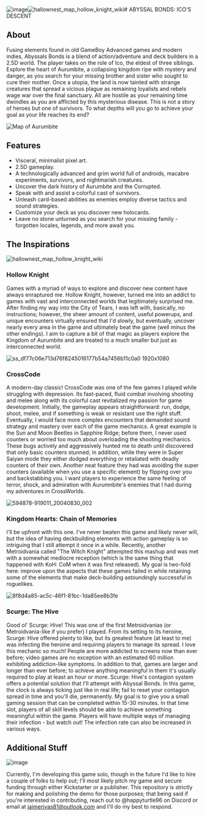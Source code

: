 ![image](https://github.com/JackSnakeMGS4/Abyssal-Bonds-Ico-s-Descent/assets/30489849/25261a3b-aefd-4e5b-b64b-3956a7f0a7c8)![hallownest_map_hollow_knight_wiki](https://github.com/JackSnakeMGS4/Abyssal-Bonds-Ico-s-Descent/assets/30489849/ab620886-a686-4595-b70f-f60d8a900403)# ABYSSAL BONDS: ICO'S DESCENT

## About
Fusing elements found in old GameBoy Advanced games and modern indies, Abyssals Bonds is a blend of action/adventure and deck builders in a 2.5D world. The player takes on the role of Ico, the eldest of three siblings. Explore the heart of Aurumbite, a collapsing kingdom ripe with mystery and danger, as you search for your missing brother and sister who sought to cure their mother. Once a utopia, the land is now tainted with strange creatures that spread a vicious plague as remaining loyalists and rebels wage war over the final sanctuary. All are hostile as your remaining time dwindles as you are afflicted by this mysterious disease. This is not a story of heroes but one of survivors. To what depths will you go to achieve your goal as your life reaches its end?

![Map of Aurumbite](https://github.com/JackSnakeMGS4/Abyssal-Bonds-Ico-s-Descent/assets/30489849/550733d8-e342-43c1-922f-5d913476f29c)

## Features
- Visceral, minimalist pixel art.
- 2.5D gameplay.
- A technologically advanced and grim world full of androids, macabre experiments, survivors, and nightmarish creatures.
- Uncover the dark history of Aurumbite and the Corrupted.
- Speak with and assist a colorful cast of survivors.
- Unleash card-based abilities as enemies employ diverse tactics and sound strategies.
- Customize your deck as you discover new holocards.
- Leave no stone unturned as you search for your missing family - forgotten locales, legends, and more await you.

## The Inspirations
![hallownest_map_hollow_knight_wiki](https://github.com/JackSnakeMGS4/Abyssal-Bonds-Ico-s-Descent/assets/30489849/7f6818f0-d84c-444e-9582-159e4c4c207f)

### Hollow Knight
Games with a myriad of ways to explore and discover new content have always enraptured me. Hollow Knight, however, turned me into an addict to games with vast and interconnected worlds that legitimately surprised me. After finding my way into the City of Tears, I was left with, basically, no instructions; however, the sheer amount of content, useful powerups, and unique encounters virtually ensured that I'd slowly, but eventually, uncover nearly every area in the game and ultimately beat the game (well minus the other endings). I aim to capture a bit of that magic as players explore the Kingdom of Aurumbite and are treated to a much smaller but just as interconnected world.

![ss_df77c06e713d76f8245016177b54a7456b11c0a0 1920x1080](https://github.com/JackSnakeMGS4/Abyssal-Bonds-Ico-s-Descent/assets/30489849/da3e9cb5-7b38-4b1b-9abf-841cc0bb6a6e)

### CrossCode
A modern-day classic! CrossCode was one of the few games I played while struggling with depression. Its fast-paced, fluid combat involving shooting and melee along with its colorful cast revitalized my passion for game development. Initially, the gameplay appears straightforward: run, dodge, shoot, melee, and if something is weak or resistant use the right stuff. Eventually, I would face more complex encounters that demanded sound strategy and mastery over each of the game mechanics. A great example is the Sun and Moon Beetles in Sapphire Ridge; before them, I never used counters or worried too much about overloading the shooting mechanics. These bugs actively and aggressively hunted me to death until discovered that only basic counters stunned; in addition, while they were in Super Saiyan mode they either dodged everything or retaliated with deadly counters of their own. Another neat feature they had was avoiding the super counters (available when you use a specific element) by flipping over you and backstabbing you. I want players to experience the same feeling of terror, shock, and admiration with Aurumnbite's enemies that I had during my adventures in CrossWorlds.

![594878-919011_20040830_002](https://github.com/JackSnakeMGS4/Abyssal-Bonds-Ico-s-Descent/assets/30489849/645e9619-53d0-4bac-9da9-be3331f921d4)

### Kingdom Hearts: Chain of Memories
I'll be upfront with this one. I've never beaten this game and likely never will, but the idea of having deckbuilding elements with action gameplay is so intriguing that I still attempt it once in a while. Recently, another Metroidvania called "The Witch Knight" attempted this mashup and was met with a somewhat mediocre reception (which is the same thing that happened with KoH: CoM when it was first released). My goal is two-fold here: improve upon the aspects that these games failed in while retaining some of the elements that make deck-building astoundingly successful in roguelikes.

![8f8d4a85-ac5c-46f1-81bc-1da85ee8b3fe](https://github.com/JackSnakeMGS4/Abyssal-Bonds-Ico-s-Descent/assets/30489849/ac0a5fe9-c08c-498e-945f-d6bc08056f16)

### Scurge: The Hive
Good ol' Scurge: Hive! This was one of the first Metroidvanias (or Metroidvania-like if you prefer) I played. From its setting to its heroine, Scurge: Hive offered plenty to like, but its greatest feature (at least to me) was infecting the heroine and requiring players to manage its spread. I love this mechanic so much! People are more addicted to screens now than ever before; video games are no exception with an estimated 60 million exhibiting addiction-like symptoms. In addition to that, games are larger and longer than ever before; to achieve anything meaningful in them it's usually required to play at least an hour or more. Scurge: Hive's contagion system offers a potential solution that I'll attempt with Abyssal Bonds. In this game, the clock is always ticking just like in real life; fail to reset your contagion spread in time and you'll die, permanently. My goal is to give you a small gaming session that can be completed within 15-30 minutes. In that time slot, players of all skill levels should be able to achieve something meaningful within the game. Players will have multiple ways of managing their infection - but watch out! The infection rate can also be increased in various ways.

## Additional Stuff
![image](https://github.com/JackSnakeMGS4/Abyssal-Bonds-Ico-s-Descent/assets/30489849/8bd4681d-7b09-4757-9e8f-37b5d9881a36)

Currently, I'm developing this game solo, though in the future I'd like to hire a couple of folks to help out; I'll most likely pitch my game and secure funding through either Kickstarter or a publisher. This repository is strictly for making and polishing the demo for those purposes; that being said if you're interested in contributing, reach out to @happyturtle96 on Discord or email at jaimerivas81@outlook.com and I'll do my best to respond.

